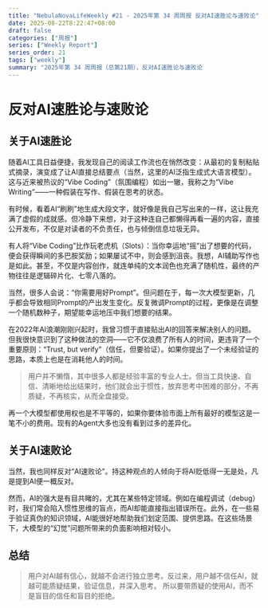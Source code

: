 ```yaml
---
title: "NebulaNovaLifeWeekly #21 - 2025年第 34 周周报 反对AI速胜论与速败论"
date: 2025-08-22T8:22:47+08:00
draft: false
categories: ["周报"]
series: ["Weekly Report"]
series_order: 21
tags: ["weekly"]
summary: "2025年第 34 周周报（总第21期），反对AI速胜论与速败论
---
```

# 反对AI速胜论与速败论

## 关于AI速胜论

随着AI工具日益便捷，我发现自己的阅读工作流也在悄然改变：从最初的复制粘贴式摘录，演变成了让AI直接总结要点（当然，这里的AI泛指生成式大语言模型）。这与近来被热议的“Vibe Coding”（氛围编程）如出一辙，我称之为“Vibe Writing”——一种假装在写作、假装在思考的状态。

有时候，看着AI“刷刷”地生成大段文字，就好像是我自己写出来的一样，这让我充满了虚假的成就感。但冷静下来想，对于这种连自己都懒得再看一遍的内容，直接公开发布，不仅是对读者的不负责任，也与倾倒信息垃圾无异。

有人将“Vibe Coding”比作玩老虎机（Slots）：当你幸运地“摇”出了想要的代码，便会获得瞬间的多巴胺奖励；如果屡试不中，则会感到沮丧。我想，AI辅助写作也是如此。甚至，不仅是内容创作，就连单纯的文本润色也充满了随机性，最终的产物往往是逻辑碎片化、七零八落的。

当然，很多人会说：“你需要用好Prompt”。但问题在于，每一次大模型更新，几乎都会导致相同Prompt的产出发生变化。反复微调Prompt的过程，更像是在调整一个随机数种子，期望能幸运地压中我们想要的结果。

在2022年AI浪潮刚刚兴起时，我曾习惯于直接贴出AI的回答来解决别人的问题。但我很快意识到了这种做法的空洞——它不仅浪费了所有人的时间，更违背了一个重要原则：“Trust, but verify”（信任，但要验证）。如果你提出了一个未经验证的思路，本质上也是在消耗他人的时间。

>用户并不懒惰，其中很多人都是经验丰富的专业人士。但当工具快速、自信、清晰地给出结果时，他们就会出于惯性，放弃思考中困难的部分，不再质疑，不再核实，从而全盘接受。

再一个大模型都使用权也是不平等的，如果你要体验市面上所有最好的模型这是一笔不小的费用。现有的Agent大多也没有看到过多的差异化。

## 关于AI速败论

当然，我也同样反对“AI速败论”。持这种观点的人倾向于将AI贬低得一无是处，凡是提到AI便一概反对。

然而，AI的强大是有目共睹的，尤其在某些特定领域。例如在编程调试（debug）时，我们常会陷入惯性思维的盲点，而AI却能直接指出错误所在。此外，在一些易于验证真伪的知识领域，AI能很好地帮助我们划定范围、提供思路。在这些场景下，大模型的“幻觉”问题所带来的负面影响相对较小。

## 总结
>用户对AI越有信心，就越不会进行独立思考。反过来，用户越不信任AI，就越可能质疑结果，验证信息，并深入思考。
所以要带质疑的使用AI，而不是盲目的信任和盲目的拒绝。
